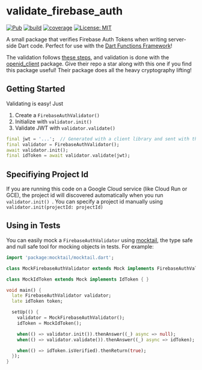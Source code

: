 # validate_firebase_auth

[![Pub](https://img.shields.io/pub/v/validate_firebase_auth.svg)](https://pub.dev/packages/validate_firebase_auth)
[![build](https://github.com/mtwichel/validate-firebase-auth-dart/workflows/validate_firebase_auth/badge.svg)](https://github.com/mtwichel/validate-firebase-auth-dart/actions)
[![coverage](https://raw.githubusercontent.com/mtwichel/validate-firebase-auth-dart/main/coverage_badge.svg)](https://github.com/mtwichel/validate-firebase-auth-dart/actions)
[![License: MIT](https://img.shields.io/badge/license-MIT-purple.svg)](https://opensource.org/licenses/MIT)

A small package that verifies Firebase Auth Tokens when writing server-side Dart code. Perfect for use with the [Dart Functions Framework](https://pub.dev/packages/functions_framework)!

The validation follows [these steps](https://firebase.google.com/docs/auth/admin/verify-id-tokens#verify_id_tokens_using_a_third-party_jwt_library), and validation is done with the [openid_client](https://pub.dev/packages/openid_client) package. Give their repo a star along with this one if you find this package useful! Their package does all the heavy cryptography lifting!

## Getting Started

Validating is easy! Just

1. Create a `FirebaseAuthValidator()`
2. Initialize with `validator.init()`
3. Validate JWT with `validator.validate()`

```dart
final jwt = '...';  // Generated with a client library and sent with the request
final validator = FirebaseAuthValidator();
await validator.init();
final idToken = await validator.validate(jwt);
```

## Specifiying Project Id

If you are running this code on a Google Cloud service (like Cloud Run or GCE), the project id will discovered automatically when you run `validator.init() `. You can specify a project id manually using `validator.init(projectId: projectId)`

## Using in Tests

You can easily mock a `FirebaseAuthValidator` using [mocktail](https://pub.dev/packages/mocktail), the type safe and null safe tool for mocking objects in tests. For example:

```dart
import 'package:mocktail/mocktail.dart';

class MockFirebaseAuthValidator extends Mock implements FirebaseAuthValidator { }

class MockIdToken extends Mock implements IdToken { }

void main() {
  late FirebaseAuthValidator validator;
  late idToken token;

  setUp(() {
    validator = MockFirebaseAuthValidator();
    idToken = MockIdToken();

    when(() => validator.init()).thenAnswer((_) async => null);
    when(() => validator.validate()).thenAnswer((_) async => idToken);

    when(() => idToken.isVerified).thenReturn(true);
  });
}
```
